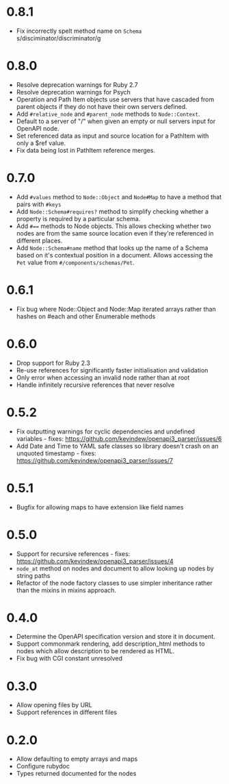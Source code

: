 # 0.8.1

- Fix incorrectly spelt method name on `Schema` s/disciminator/discriminator/g

# 0.8.0

- Resolve deprecation warnings for Ruby 2.7
- Resolve deprecation warnings for Psych
- Operation and Path Item objects use servers that have cascaded from parent
  objects if they do not have their own servers defined.
- Add `#relative_node` and `#parent_node` methods to `Node::Context`.
- Default to a server of "/" when given an empty or null servers input for
  OpenAPI node.
- Set referenced data as input and source location for a PathItem with only
  a $ref value.
- Fix data being lost in PathItem reference merges.

# 0.7.0

- Add `#values` method to `Node::Object` and `Node#Map` to have a method that
  pairs with `#keys`
- Add `Node::Schema#requires?` method to simplify checking whether a property
  is required by a particular schema.
- Add `#==` methods to Node objects. This allows checking whether two nodes
  are from the same source location even if they're referenced in different
  places.
- Add `Node::Schema#name` method that looks up the name of a Schema based
  on it's contextual position in a document. Allows accessing the `Pet` value
  from `#/components/schemas/Pet`.

# 0.6.1

- Fix bug where Node::Object and Node::Map iterated arrays rather than hashes
  on #each and other Enumerable methods

# 0.6.0

- Drop support for Ruby 2.3
- Re-use references for significantly faster initialisation and validation
- Only error when accessing an invalid node rather than at root
- Handle infinitely recursive references that never resolve

# 0.5.2

- Fix outputting warnings for cyclic dependencies and undefined variables -
  fixes: https://github.com/kevindew/openapi3_parser/issues/6
- Add Date and Time to YAML safe classes so library doesn't crash on an
  unquoted timestamp - fixes: https://github.com/kevindew/openapi3_parser/issues/7

# 0.5.1

- Bugfix for allowing maps to have extension like field names

# 0.5.0

- Support for recursive references - fixes: https://github.com/kevindew/openapi3_parser/issues/4
- `node_at` method on nodes and document to allow looking up nodes by string
  paths
- Refactor of the node factory classes to use simpler inheritance rather than
  the mixins in mixins approach.

# 0.4.0

- Determine the OpenAPI specification version and store it in document.
- Support commonmark rendering, add description_html methods to nodes which
  allow description to be rendered as HTML.
- Fix bug with CGI constant unresolved

# 0.3.0

- Allow opening files by URL
- Support references in different files

# 0.2.0

- Allow defaulting to empty arrays and maps
- Configure rubydoc
- Types returned documented for the nodes
